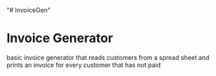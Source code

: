 "# InvoiceGen" 
# Invoice Generator 
basic invoice generator that reads customers from a spread sheet
and prints an invoice for every customer that has not paid 
